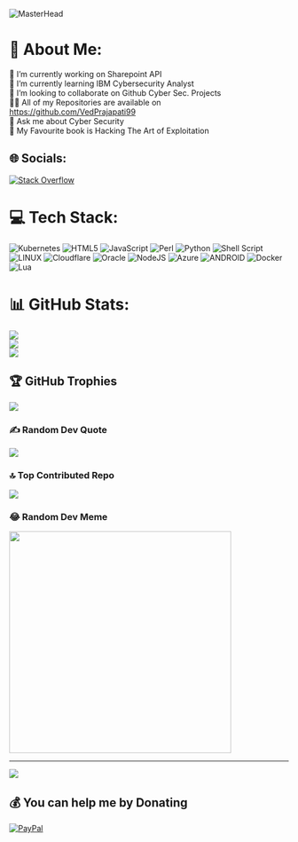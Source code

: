 ![MasterHead](https://cdn-learn.adafruit.com/assets/assets/000/112/622/medium800/programming_GitHub_logo_with_mark.png?1656187481)
# 📂 About Me:
🔭 I’m currently working on Sharepoint API<br>🌱 I’m currently learning IBM Cybersecurity Analyst<br>👯 I’m looking to collaborate on Github Cyber Sec. Projects<br>👨‍💻 All of my Repositories are available on https://github.com/VedPrajapati99<br>💬 Ask me about Cyber Security<br>📖 My Favourite book is Hacking The Art of Exploitation


## 🌐 Socials:
[![Stack Overflow](https://img.shields.io/badge/-Stackoverflow-FE7A16?logo=stack-overflow&logoColor=white)](https://stackoverflow.com/users/18560864) 

# 💻 Tech Stack:
![Kubernetes](https://img.shields.io/badge/kubernetes-%23326ce5.svg?style=plastic&logo=kubernetes&logoColor=white) ![HTML5](https://img.shields.io/badge/html5-%23E34F26.svg?style=plastic&logo=html5&logoColor=white) ![JavaScript](https://img.shields.io/badge/javascript-%23323330.svg?style=plastic&logo=javascript&logoColor=%23F7DF1E) ![Perl](https://img.shields.io/badge/perl-%2339457E.svg?style=plastic&logo=perl&logoColor=white) ![Python](https://img.shields.io/badge/python-3670A0?style=plastic&logo=python&logoColor=ffdd54) ![Shell Script](https://img.shields.io/badge/shell_script-%23121011.svg?style=plastic&logo=gnu-bash&logoColor=white) ![LINUX](https://img.shields.io/badge/Linux-FCC624?style=plastic&logo=linux&logoColor=black) ![Cloudflare](https://img.shields.io/badge/Cloudflare-F38020?style=plastic&logo=Cloudflare&logoColor=white) ![Oracle](https://img.shields.io/badge/Oracle-F80000?style=plastic&logo=oracle&logoColor=white) ![NodeJS](https://img.shields.io/badge/node.js-6DA55F?style=plastic&logo=node.js&logoColor=white) ![Azure](https://img.shields.io/badge/azure-%230072C6.svg?style=plastic&logo=azure-devops&logoColor=white) ![ANDROID](https://img.shields.io/badge/android-%2320232a.svg?style=plastic&logo=android&logoColor=%a4c639) ![Docker](https://img.shields.io/badge/docker-%230db7ed.svg?style=plastic&logo=docker&logoColor=white) ![Lua](https://img.shields.io/badge/lua-%232C2D72.svg?style=plastic&logo=lua&logoColor=white)
# 📊 GitHub Stats:
![](https://github-readme-stats.vercel.app/api?username=VedPrajapati99&theme=tokyonight&hide_border=false&include_all_commits=true&count_private=false)<br/>
![](https://github-readme-streak-stats.herokuapp.com/?user=VedPrajapati99&theme=tokyonight&hide_border=false)<br/>
![](https://github-readme-stats.vercel.app/api/top-langs/?username=VedPrajapati99&theme=tokyonight&hide_border=false&include_all_commits=true&count_private=false&layout=compact)

## 🏆 GitHub Trophies
![](https://github-profile-trophy.vercel.app/?username=VedPrajapati99&theme=tokyonight&no-frame=false&no-bg=false&margin-w=4)

### ✍️ Random Dev Quote
![](https://quotes-github-readme.vercel.app/api?type=horizontal&theme=tokyonight)

### 🔝 Top Contributed Repo
![](https://github-contributor-stats.vercel.app/api?username=VedPrajapati99&limit=5&theme=tokyonight&combine_all_yearly_contributions=true)

### 😂 Random Dev Meme
<img src='https://randommeme-five.vercel.app/' style="height: 400px;"/>

---
[![](https://visitcount.itsvg.in/api?id=VedPrajapati99&icon=0&color=0)](https://visitcount.itsvg.in)

  ## 💰 You can help me by Donating
  [![PayPal](https://img.shields.io/badge/PayPal-00457C?style=for-the-badge&logo=paypal&logoColor=white)](https://paypal.me/paypal.me/VedPrajapati) 

  
<!-- Proudly created with GPRM ( https://gprm.itsvg.in ) -->
